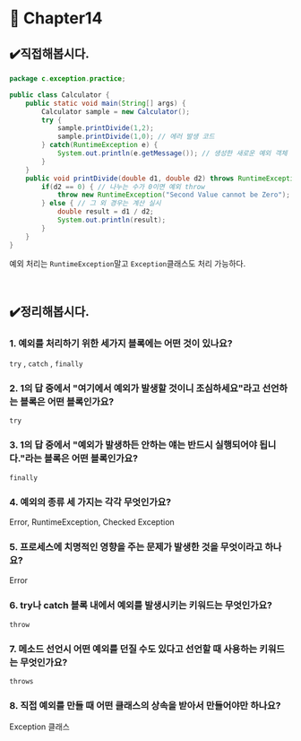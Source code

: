# :pushpin: Chapter14


## ✔️직접해봅시다.
```java
package c.exception.practice;

public class Calculator {
	public static void main(String[] args) {
		Calculator sample = new Calculator();
		try {
			sample.printDivide(1,2);
			sample.printDivide(1,0); // 에러 발생 코드
		} catch(RuntimeException e) {
			System.out.println(e.getMessage()); // 생성한 새로운 예외 객체 내용 출력
		}
	}
	public void printDivide(double d1, double d2) throws RuntimeException { // 예외처리 throws
		if(d2 == 0) { // 나누는 수가 0이면 예외 throw
			throw new RuntimeException("Second Value cannot be Zero");
		} else { // 그 외 경우는 계산 실시
			double result = d1 / d2;
			System.out.println(result);
		}
	}
}
```
예외 처리는 `RuntimeException`말고 `Exception`클래스도 처리 가능하다.

<br>

## ✔️정리해봅시다.
### 1. 예외를 처리하기 위한 세가지 블록에는 어떤 것이 있나요?
`try` , `catch` , `finally`

### 2. 1의 답 중에서 "여기에서 예외가 발생할 것이니 조심하세요"라고 선언하는 블록은 어떤 블록인가요?
`try`

### 3. 1의 답 중에서 "예외가 발생하든 안하는 얘는 반드시 실행되어야 됩니다."라는 블록은 어떤 블록인가요?
`finally`

### 4. 예외의 종류 세 가지는 각각 무엇인가요?
Error, RuntimeException, Checked Exception

### 5. 프로세스에 치명적인 영향을 주는 문제가 발생한 것을 무엇이라고 하나요?
Error

### 6. try나 catch 블록 내에서 예외를 발생시키는 키워드는 무엇인가요?
`throw`

### 7. 메소드 선언시 어떤 예외를 던질 수도 있다고 선언할 때 사용하는 키워드는 무엇인가요?
`throws`

### 8. 직접 예외를 만들 때 어떤 클래스의 상속을 받아서 만들어야만 하나요?
Exception 클래스